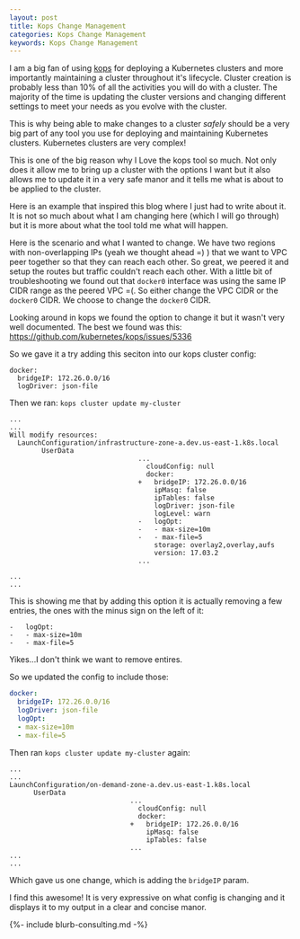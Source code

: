 ```yaml
---
layout: post
title: Kops Change Management
categories: Kops Change Management
keywords: Kops Change Management
---
```


I am a big fan of using [kops](https://github.com/kubernetes/kops) for deploying
a Kubernetes clusters and more importantly maintaining a cluster throughout it's lifecycle.
Cluster creation is probably less than 10% of all the activities you will do with
a cluster.  The majority of the time is updating the cluster versions and changing
different settings to meet your needs as you evolve with the cluster.

This is why being able to make changes to a cluster *safely* should be a very
big part of any tool you use for deploying and maintaining Kubernetes clusters.  Kubernetes
clusters are very complex!

This is one of the big reason why I Love the kops tool so much.  Not only does it allow
me to bring up a cluster with the options I want but it also allows me to update it
in a very safe manor and it tells me what is about to be applied to the cluster.

Here is an example that inspired this blog where I just had to write about it.  It
is not so much about what I am changing here (which I will go through) but it is
more about what the tool told me what will happen.

Here is the scenario and what I wanted to change.  We have two regions with non-overlapping
IPs (yeah we thought ahead =) ) that we want to VPC peer together so that they can reach each other.
So great, we peered it and setup the routes but traffic couldn't reach each other.
With a little bit of troubleshooting we found out that `docker0` interface was using
the same IP CIDR range as the peered VPC =(.  So either change the VPC CIDR or the
`docker0` CIDR.  We choose to change the `docker0` CIDR.

Looking around in kops we found the option to change it but it wasn't very well
documented.  The best we found was this: https://github.com/kubernetes/kops/issues/5336

So we gave it a try adding this seciton into our kops cluster config:

```
docker:
  bridgeIP: 172.26.0.0/16
  logDriver: json-file
```

Then we ran: `kops cluster update my-cluster`

```
...
...
Will modify resources:
  LaunchConfiguration/infrastructure-zone-a.dev.us-east-1.k8s.local
        UserData            
                                ...
                                  cloudConfig: null
                                  docker:
                                +   bridgeIP: 172.26.0.0/16
                                    ipMasq: false
                                    ipTables: false
                                    logDriver: json-file
                                    logLevel: warn
                                -   logOpt:
                                -   - max-size=10m
                                -   - max-file=5
                                    storage: overlay2,overlay,aufs
                                    version: 17.03.2
                                ...

...
...
```  

This is showing me that by adding this option it is actually removing a few entries,
the ones with the minus sign on the left of it:

```
-   logOpt:
-   - max-size=10m
-   - max-file=5
```

Yikes...I don't think we want to remove entires.

So we updated the config to include those:

```yaml
docker:
  bridgeIP: 172.26.0.0/16
  logDriver: json-file
  logOpt:
  - max-size=10m
  - max-file=5
```

Then ran `kops cluster update my-cluster` again:

```
...
...
LaunchConfiguration/on-demand-zone-a.dev.us-east-1.k8s.local
      UserData            
                              ...
                                cloudConfig: null
                                docker:
                              +   bridgeIP: 172.26.0.0/16
                                  ipMasq: false
                                  ipTables: false
                              ...
...
...                            
```

Which gave us one change, which is adding the `bridgeIP` param.

I find this awesome!  It is very expressive on what config is changing and it displays
it to my output in a clear and concise manor.

{%- include blurb-consulting.md -%}
